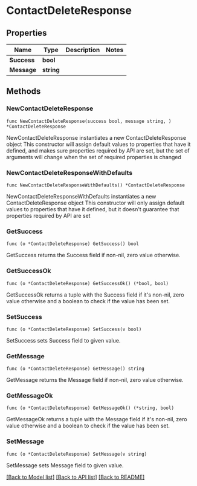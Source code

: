 # ContactDeleteResponse

## Properties

Name | Type | Description | Notes
------------ | ------------- | ------------- | -------------
**Success** | **bool** |  | 
**Message** | **string** |  | 

## Methods

### NewContactDeleteResponse

`func NewContactDeleteResponse(success bool, message string, ) *ContactDeleteResponse`

NewContactDeleteResponse instantiates a new ContactDeleteResponse object
This constructor will assign default values to properties that have it defined,
and makes sure properties required by API are set, but the set of arguments
will change when the set of required properties is changed

### NewContactDeleteResponseWithDefaults

`func NewContactDeleteResponseWithDefaults() *ContactDeleteResponse`

NewContactDeleteResponseWithDefaults instantiates a new ContactDeleteResponse object
This constructor will only assign default values to properties that have it defined,
but it doesn't guarantee that properties required by API are set

### GetSuccess

`func (o *ContactDeleteResponse) GetSuccess() bool`

GetSuccess returns the Success field if non-nil, zero value otherwise.

### GetSuccessOk

`func (o *ContactDeleteResponse) GetSuccessOk() (*bool, bool)`

GetSuccessOk returns a tuple with the Success field if it's non-nil, zero value otherwise
and a boolean to check if the value has been set.

### SetSuccess

`func (o *ContactDeleteResponse) SetSuccess(v bool)`

SetSuccess sets Success field to given value.


### GetMessage

`func (o *ContactDeleteResponse) GetMessage() string`

GetMessage returns the Message field if non-nil, zero value otherwise.

### GetMessageOk

`func (o *ContactDeleteResponse) GetMessageOk() (*string, bool)`

GetMessageOk returns a tuple with the Message field if it's non-nil, zero value otherwise
and a boolean to check if the value has been set.

### SetMessage

`func (o *ContactDeleteResponse) SetMessage(v string)`

SetMessage sets Message field to given value.



[[Back to Model list]](../README.md#documentation-for-models) [[Back to API list]](../README.md#documentation-for-api-endpoints) [[Back to README]](../README.md)



